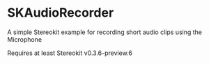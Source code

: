 # SKAudioRecorder
A simple Stereokit example for recording short audio clips using the Microphone

Requires at least Stereokit v0.3.6-preview.6
